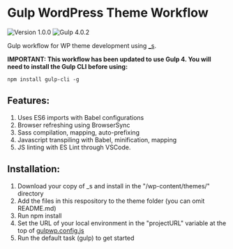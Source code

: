 # Gulp WordPress Theme Workflow

![Version 1.0.0](https://img.shields.io/badge/Version-1.0.0-brightgreen.svg)
![Gulp 4.0.2](https://img.shields.io/badge/gulp-4.0.2-red)

Gulp workflow for WP theme development using [_s](http://underscores.me/).

**IMPORTANT: This workflow has been updated to use Gulp 4. You will need to install the Gulp CLI before using:**

`npm install gulp-cli -g`

## Features:

1. Uses ES6 imports with Babel configurations
2. Browser refreshing using BrowserSync
3. Sass compilation, mapping, auto-prefixing
4. Javascript transpiling with Babel, minification, mapping
5. JS linting with ES Lint through VSCode.

## Installation:

1. Download your copy of _s and install in the "/wp-content/themes/" directory
2. Add the files in this respository to the theme folder (you can omit README.md)
3. Run npm install
4. Set the URL of your local environment in the "projectURL" variable at the top of [gulpwp.config.js](gulpwp.config.js)
5. Run the default task (gulp) to get started